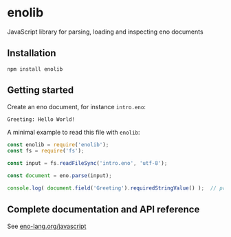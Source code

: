 # enolib

JavaScript library for parsing, loading and inspecting eno documents

## Installation

```
npm install enolib
```

## Getting started

Create an eno document, for instance `intro.eno`:

```eno
Greeting: Hello World!
```

A minimal example to read this file with `enolib`:

```js
const enolib = require('enolib');
const fs = require('fs');

const input = fs.readFileSync('intro.eno', 'utf-8');

const document = eno.parse(input);

console.log( document.field('Greeting').requiredStringValue() );  // prints 'Hello World!'
```

## Complete documentation and API reference

See [eno-lang.org/javascript](https://eno-lang.org/javascript/)
